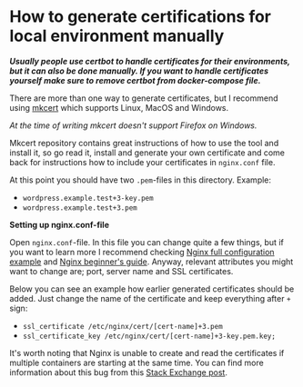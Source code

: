 # How to generate certifications for local environment manually

***Usually people use certbot to handle certificates for their environments, but it can also be done manually. If you want to handle certificates yourself make sure to remove certbot from docker-compose file.***

There are more than one way to generate certificates, but I recommend using [mkcert](https://github.com/FiloSottile/mkcert) which supports Linux, MacOS and Windows.

*At the time of writing mkcert doesn't support Firefox on Windows.*

Mkcert repository contains great instructions of how to use the tool and install it, so go read it, install and generate your own certificate and come back for instructions how to include your certificates in `nginx.conf` file.

At this point you should have two `.pem`-files in this directory. Example:

- `wordpress.example.test+3-key.pem`
- `wordpress.example.test+3.pem`

**Setting up nginx.conf-file**

Open `nginx.conf`-file. In this file you can change quite a few things, but if you want to learn more I recommend checking [Nginx full configuration example](https://www.nginx.com/resources/wiki/start/topics/examples/full/) and [Nginx beginner's guide](https://nginx.org/en/docs/beginners_guide.html). Anyway, relevant attributes you might want to change are; port, server name and SSL certificates.

Below you can see an example how earlier generated certificates should be added. Just change the name of the certificate and keep everything after `+` sign:

- `ssl_certificate /etc/nginx/cert/[cert-name]+3.pem`
- `ssl_certificate_key /etc/nginx/cert/[cert-name]+3-key.pem.key;`

It's worth noting that Nginx is unable to create and read the certificates if multiple containers are starting at the same time. You can find more information about this bug from this [Stack Exchange post](https://serverfault.com/questions/937274/nginx-doesnt-find-ssl-certificate-in-docker-even-though-its-there).